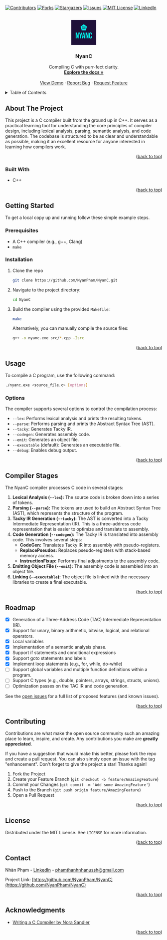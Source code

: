 <a id="readme-top"></a>

<!-- PROJECT SHIELDS -->
[![Contributors][contributors-shield]][contributors-url]
[![Forks][forks-shield]][forks-url]
[![Stargazers][stars-shield]][stars-url]
[![Issues][issues-shield]][issues-url]
[![MIT License][license-shield]][license-url]
[![LinkedIn][linkedin-shield]][linkedin-url]

<!-- PROJECT LOGO -->
<br />
<div align="center">
  <a href="https://github.com/NyanPham/NyanC">
    <img src="images/logo.png" alt="Logo" width="80" height="80">
  </a>

<h3 align="center">NyanC</h3>

  <p align="center">
    Compiling C with purr-fect clarity.
    <br />
    <a href="https://github.com/NyanPham/NyanC"><strong>Explore the docs »</strong></a>
    <br />
    <br />
    <a href="https://github.com/NyanPham/NyanC">View Demo</a>
    ·
    <a href="https://github.com/NyanPham/NyanC/issues/new?labels=bug&template=bug-report---.md">Report Bug</a>
    ·
    <a href="https://github.com/NyanPham/NyanC/issues/new?labels=enhancement&template=feature-request---.md">Request Feature</a>
  </p>
</div>

<!-- TABLE OF CONTENTS -->
<details>
  <summary>Table of Contents</summary>
  <ol>
    <li>
      <a href="#about-the-project">About The Project</a>
      <ul>
        <li><a href="#built-with">Built With</a></li>
      </ul>
    </li>
    <li>
      <a href="#getting-started">Getting Started</a>
      <ul>
        <li><a href="#prerequisites">Prerequisites</a></li>
        <li><a href="#installation">Installation</a></li>
      </ul>
    </li>
    <li><a href="#usage">Usage</a></li>
    <li><a href="#roadmap">Roadmap</a></li>
    <li><a href="#contributing">Contributing</a></li>
    <li><a href="#license">License</a></li>
    <li><a href="#contact">Contact</a></li>
    <li><a href="#acknowledgments">Acknowledgments</a></li>
  </ol>
</details>

<!-- ABOUT THE PROJECT -->
## About The Project

This project is a C compiler built from the ground up in C++. It serves as a practical learning tool for understanding the core principles of compiler design, including lexical analysis, parsing, semantic analysis, and code generation. The codebase is structured to be as clear and understandable as possible, making it an excellent resource for anyone interested in learning how compilers work.

<p align="right">(<a href="#readme-top">back to top</a>)</p>

### Built With

* C++

<p align="right">(<a href="#readme-top">back to top</a>)</p>

<!-- GETTING STARTED -->
## Getting Started

To get a local copy up and running follow these simple example steps.

### Prerequisites

* A C++ compiler (e.g., g++, Clang)
* `make`

### Installation

1. Clone the repo
   ```sh
   git clone https://github.com/NyanPham/NyanC.git
   ```
2.  Navigate to the project directory:
    ```bash
    cd NyanC
    ```
3.  Build the compiler using the provided `Makefile`:
    ```bash
    make
    ```
    Alternatively, you can manually compile the source files:
    ```bash
    g++ -o nyanc.exe src/*.cpp -Isrc
    ```

<p align="right">(<a href="#readme-top">back to top</a>)</p>

<!-- USAGE EXAMPLES -->
## Usage

To compile a C program, use the following command:

```bash
./nyanc.exe <source_file.c> [options]
```

### Options

The compiler supports several options to control the compilation process:

*   `--lex`: Performs lexical analysis and prints the resulting tokens.
*   `--parse`: Performs parsing and prints the Abstract Syntax Tree (AST).
*   `--tacky`: Generates Tacky IR.
*   `--codegen`: Generates assembly code.
*   `--emit`: Generates an object file.
*   `--executable` (default): Generates an executable file.
*   `--debug`: Enables debug output.

<p align="right">(<a href="#readme-top">back to top</a>)</p>

## Compiler Stages

The NyanC compiler processes C code in several stages:

1.  **Lexical Analysis (`--lex`):** The source code is broken down into a series of tokens.
2.  **Parsing (`--parse`):** The tokens are used to build an Abstract Syntax Tree (AST), which represents the structure of the program.
3.  **Tacky IR Generation (`--tacky`):** The AST is converted into a Tacky Intermediate Representation (IR). This is a three-address code representation that is easier to optimize and translate to assembly.
4.  **Code Generation (`--codegen`):** The Tacky IR is translated into assembly code. This involves several steps:
    *   **CodeGen:** Translates Tacky IR into assembly with pseudo-registers.
    *   **ReplacePseudos:** Replaces pseudo-registers with stack-based memory access.
    *   **InstructionFixup:** Performs final adjustments to the assembly code.
5.  **Emitting Object File (`--emit`):** The assembly code is assembled into an object file.
6.  **Linking (`--executable`):** The object file is linked with the necessary libraries to create a final executable.

<p align="right">(<a href="#readme-top">back to top</a>)</p>

<!-- ROADMAP -->
## Roadmap

- [x] Generation of a Three-Address Code (TAC) Intermediate Representation (IR).
- [x] Support for unary, binary arithmetic, bitwise, logical, and relational operators.
- [x] Local variables 
- [x] Implementation of a semantic analysis phase.
- [x] Support if statements and conditional expressions
- [x] Support goto statements and labels
- [x] Implement loop statements (e.g., for, while, do-while)
- [ ] Support global variables and multiple function definitions within a program.
- [ ] Support C types (e.g., double, pointers, arrays, strings, structs, unions).
- [ ] Optimization passes on the TAC IR and code generation.

See the [open issues](https://github.com/NyanPham/NyanC/issues) for a full list of proposed features (and known issues).

<p align="right">(<a href="#readme-top">back to top</a>)</p>

<!-- CONTRIBUTING -->
## Contributing

Contributions are what make the open source community such an amazing place to learn, inspire, and create. Any contributions you make are **greatly appreciated**.

If you have a suggestion that would make this better, please fork the repo and create a pull request. You can also simply open an issue with the tag "enhancement".
Don't forget to give the project a star! Thanks again!

1. Fork the Project
2. Create your Feature Branch (`git checkout -b feature/AmazingFeature`)
3. Commit your Changes (`git commit -m 'Add some AmazingFeature'`)
4. Push to the Branch (`git push origin feature/AmazingFeature`)
5. Open a Pull Request

<p align="right">(<a href="#readme-top">back to top</a>)</p>

<!-- LICENSE -->
## License

Distributed under the MIT License. See `LICENSE` for more information.

<p align="right">(<a href="#readme-top">back to top</a>)</p>

<!-- CONTACT -->
## Contact

Nhàn Phạm - [LinkedIn](https://www.linkedin.com/in/nhan-pham-dev/) - phamthanhnhanussh@gmail.com

Project Link: [https://github.com/NyanPham/NyanC](https://github.com/NyanPham/NyanC)

<p align="right">(<a href="#readme-top">back to top</a>)</p>

<!-- ACKNOWLEDGMENTS -->
## Acknowledgments

* [Writing a C Compiler by Nora Sandler](https://norasandler.com/book/)

<p align="right">(<a href="#readme-top">back to top</a>)</p>

<!-- MARKDOWN LINKS & IMAGES -->
<!-- https://www.markdownguide.org/basic-syntax/#reference-style-links -->
[contributors-shield]: https://img.shields.io/github/contributors/NyanPham/NyanC.svg?style=for-the-badge
[contributors-url]: https://github.com/NyanPham/NyanC/graphs/contributors
[forks-shield]: https://img.shields.io/github/forks/NyanPham/NyanC.svg?style=for-the-badge
[forks-url]: https://github.com/NyanPham/NyanC/network/members
[stars-shield]: https://img.shields.io/github/stars/NyanPham/NyanC.svg?style=for-the-badge
[stars-url]: https://github.com/NyanPham/NyanC/stargazers
[issues-shield]: https://img.shields.io/github/issues/NyanPham/NyanC.svg?style=for-the-badge
[issues-url]: https://github.com/NyanPham/NyanC/issues
[license-shield]: https://img.shields.io/github/license/NyanPham/NyanC.svg?style=for-the-badge
[license-url]: https://github.com/NyanPham/NyanC/blob/master/LICENSE
[linkedin-shield]: https://img.shields.io/badge/-LinkedIn-black.svg?style=for-the-badge&logo=linkedin&colorB=555
[linkedin-url]: https://www.linkedin.com/in/nhan-pham-dev/
